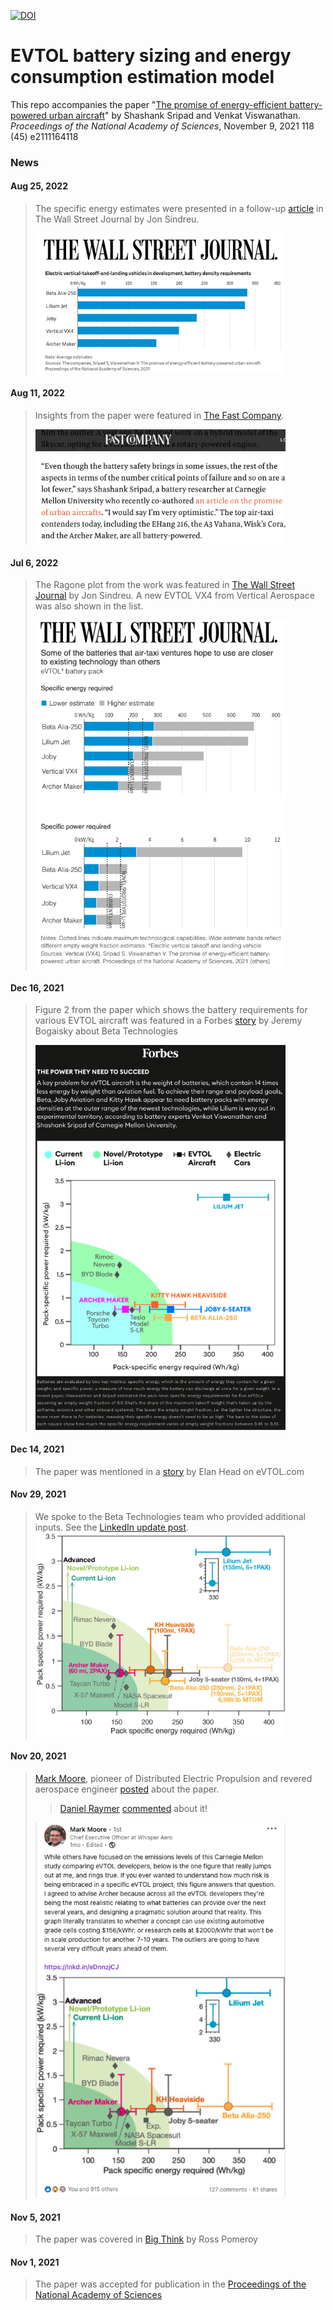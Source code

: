 [![DOI](https://zenodo.org/badge/379841695.svg)](https://zenodo.org/badge/latestdoi/379841695)

# EVTOL battery sizing and energy consumption estimation model

This repo accompanies the paper "[The promise of energy-efficient battery-powered urban aircraft](https://doi.org/10.1073/pnas.2111164118)" by Shashank Sripad and Venkat Viswanathan. _Proceedings of the National Academy of Sciences_, November 9, 2021 118 (45) e2111164118

### News
#### Aug 25, 2022
> The specific energy estimates were presented in a follow-up [article](https://www.wsj.com/articles/liliums-air-taxi-is-arriving-too-early-11661429432?reflink=desktopwebshare_permalink) in The Wall Street Journal by Jon Sindreu.
>
> <img src="news/wsj_2.png" alt="WSJ Sripad Viswanathan-2" width="400"/>

#### Aug 11, 2022
> Insights from the paper were featured in [The Fast Company](https://www.fastcompany.com/90776029/paul-mollers-50-year-dream-to-build-a-flying-car-wont-die).
>
> <img src="news/2022_fastcompany.png" alt="Fast Company Sripad" width="400"/>


#### Jul 6, 2022
> The Ragone plot from the work was featured in [The Wall Street Journal](https://www.wsj.com/articles/batteries-become-do-or-die-for-air-taxi-startups-11657098176?reflink=desktopwebshare_permalink) by Jon Sindreu. A new EVTOL VX4 from Vertical Aerospace was also shown in the list. 
>
> <img src="news/wsj_1.png" alt="WSJ Sripad Viswanathan-1" width="400"/>

#### Dec 16, 2021
> Figure 2 from the paper which shows the battery requirements for various EVTOL aircraft was featured in a Forbes [story](https://www.forbes.com/sites/jeremybogaisky/2021/12/16/beta-technologies-amazon-ups-evtol/?ss=entrepreneurs&sh=3fa334762c24) by Jeremy Bogaisky about Beta Technologies
> 
> <img src="news/forbes_dec2021.png" alt="Forbes Bogaisky" width="400"/>

#### Dec 14, 2021
> The paper was mentioned in a [story](https://evtol.com/features/elon-musk-supersonic-electric-vtol-jet/) by Elan Head on eVTOL.com

#### Nov 29, 2021
> We spoke to the Beta Technologies team who provided additional inputs. See the [LinkedIn update post](https://www.linkedin.com/posts/ssripad_were-thrilled-by-all-the-feedback-and-discussions-activity-6871141765634699264-3xaM).
> <img src="news/Beta_update.jpeg" alt="Beta Alia" width="400"/>

#### Nov 20, 2021
> [Mark Moore](https://www.linkedin.com/in/mark-moore-99582787/?miniProfileUrn=urn%3Ali%3Afs_miniProfile%3AACoAABJ0JsEBBhojAWp_v_kPEA5UB4FAjDB42e4), pioneer of Distributed Electric Propulsion and revered aerospace engineer [posted](https://www.linkedin.com/posts/mark-moore-99582787_while-others-have-focused-on-the-emissions-activity-6867855419902099458-IPUf) about the paper.
>> [Daniel Raymer](https://g.co/kgs/cQfVaJ) [commented](https://www.linkedin.com/feed/update/urn:li:activity:6867855419902099458?commentUrn=urn%3Ali%3Acomment%3A%28activity%3A6867855419902099458%2C6867885475592568832%29) about it!
> 
> <img src="news/mmore_nov2021.png" alt="Mark Moore EVTOL" width="400"/>

#### Nov 5, 2021
> The paper was covered in [Big Think](https://bigthink.com/the-future/flying-cars-evtol-aircraft/) by Ross Pomeroy

#### Nov 1, 2021
> The paper was accepted for publication in the [Proceedings of the National Academy of Sciences](https://doi.org/10.1073/pnas.2111164118)
